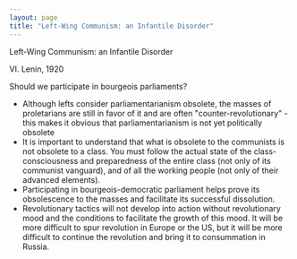 ```yaml
---
layout: page
title: "Left-Wing Communism: an Infantile Disorder"
---
```

Left-Wing Communism: an Infantile Disorder

VI. Lenin, 1920

Should we participate in bourgeois parliaments?
- Although lefts consider parliamentarianism obsolete, the masses of proletarians are still in favor of it and are often "counter-revolutionary" - this makes it obvious that parliamentarianism is not yet politically obsolete
- It is important to understand that what is obsolete to the communists is not obsolete to a class. You must follow the actual state of the class-consciousness and preparedness of the entire class (not only of its communist vanguard), and of all the working people (not only of their advanced elements).
- Participating in bourgeois-democratic parliament helps prove its obsolescence to the masses and facilitate its successful dissolution.
- Revolutionary tactics will not develop into action without revolutionary mood and the conditions to facilitate the growth of this mood. It will be more difficult to spur revolution in Europe or the US, but it will be more difficult to continue the revolution and bring it to consummation in Russia.
